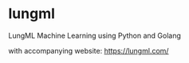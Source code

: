 # lungml
LungML Machine Learning using Python and Golang

with accompanying website: https://lungml.com/
